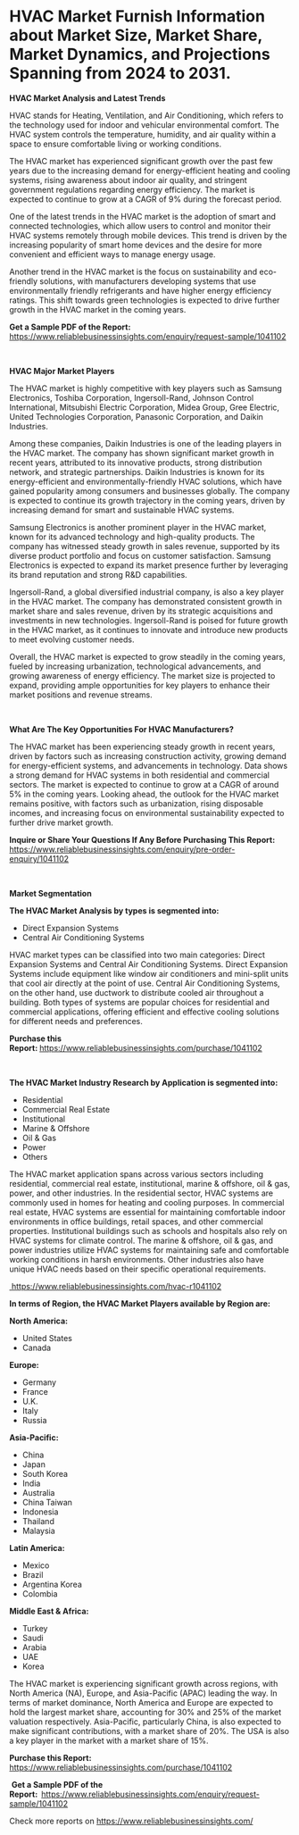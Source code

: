 <p><h1>HVAC Market Furnish Information about Market Size, Market Share, Market Dynamics, and Projections Spanning from 2024 to 2031.</h1></p><p><strong>HVAC Market Analysis and Latest Trends</strong></p>
<p><p>HVAC stands for Heating, Ventilation, and Air Conditioning, which refers to the technology used for indoor and vehicular environmental comfort. The HVAC system controls the temperature, humidity, and air quality within a space to ensure comfortable living or working conditions.</p><p>The HVAC market has experienced significant growth over the past few years due to the increasing demand for energy-efficient heating and cooling systems, rising awareness about indoor air quality, and stringent government regulations regarding energy efficiency. The market is expected to continue to grow at a CAGR of 9% during the forecast period.</p><p>One of the latest trends in the HVAC market is the adoption of smart and connected technologies, which allow users to control and monitor their HVAC systems remotely through mobile devices. This trend is driven by the increasing popularity of smart home devices and the desire for more convenient and efficient ways to manage energy usage.</p><p>Another trend in the HVAC market is the focus on sustainability and eco-friendly solutions, with manufacturers developing systems that use environmentally friendly refrigerants and have higher energy efficiency ratings. This shift towards green technologies is expected to drive further growth in the HVAC market in the coming years.</p></p>
<p><strong>Get a Sample PDF of the Report:&nbsp;</strong> <a href="https://www.reliablebusinessinsights.com/enquiry/request-sample/1041102">https://www.reliablebusinessinsights.com/enquiry/request-sample/1041102</a></p>
<p>&nbsp;</p>
<p><strong>HVAC Major Market Players</strong></p>
<p><p>The HVAC market is highly competitive with key players such as Samsung Electronics, Toshiba Corporation, Ingersoll-Rand, Johnson Control International, Mitsubishi Electric Corporation, Midea Group, Gree Electric, United Technologies Corporation, Panasonic Corporation, and Daikin Industries. </p><p>Among these companies, Daikin Industries is one of the leading players in the HVAC market. The company has shown significant market growth in recent years, attributed to its innovative products, strong distribution network, and strategic partnerships. Daikin Industries is known for its energy-efficient and environmentally-friendly HVAC solutions, which have gained popularity among consumers and businesses globally. The company is expected to continue its growth trajectory in the coming years, driven by increasing demand for smart and sustainable HVAC systems.</p><p>Samsung Electronics is another prominent player in the HVAC market, known for its advanced technology and high-quality products. The company has witnessed steady growth in sales revenue, supported by its diverse product portfolio and focus on customer satisfaction. Samsung Electronics is expected to expand its market presence further by leveraging its brand reputation and strong R&D capabilities.</p><p>Ingersoll-Rand, a global diversified industrial company, is also a key player in the HVAC market. The company has demonstrated consistent growth in market share and sales revenue, driven by its strategic acquisitions and investments in new technologies. Ingersoll-Rand is poised for future growth in the HVAC market, as it continues to innovate and introduce new products to meet evolving customer needs.</p><p>Overall, the HVAC market is expected to grow steadily in the coming years, fueled by increasing urbanization, technological advancements, and growing awareness of energy efficiency. The market size is projected to expand, providing ample opportunities for key players to enhance their market positions and revenue streams.</p></p>
<p>&nbsp;</p>
<p><strong>What Are The Key Opportunities For HVAC Manufacturers?</strong></p>
<p><p>The HVAC market has been experiencing steady growth in recent years, driven by factors such as increasing construction activity, growing demand for energy-efficient systems, and advancements in technology. Data shows a strong demand for HVAC systems in both residential and commercial sectors. The market is expected to continue to grow at a CAGR of around 5% in the coming years. Looking ahead, the outlook for the HVAC market remains positive, with factors such as urbanization, rising disposable incomes, and increasing focus on environmental sustainability expected to further drive market growth.</p></p>
<p><strong>Inquire or Share Your Questions If Any Before Purchasing This Report:</strong> <a href="https://www.reliablebusinessinsights.com/enquiry/pre-order-enquiry/1041102">https://www.reliablebusinessinsights.com/enquiry/pre-order-enquiry/1041102</a></p>
<p>&nbsp;</p>
<p><strong>Market Segmentation</strong></p>
<p><strong>The HVAC Market Analysis by types is segmented into:</strong></p>
<p><ul><li>Direct Expansion Systems</li><li>Central Air Conditioning Systems</li></ul></p>
<p><p>HVAC market types can be classified into two main categories: Direct Expansion Systems and Central Air Conditioning Systems. Direct Expansion Systems include equipment like window air conditioners and mini-split units that cool air directly at the point of use. Central Air Conditioning Systems, on the other hand, use ductwork to distribute cooled air throughout a building. Both types of systems are popular choices for residential and commercial applications, offering efficient and effective cooling solutions for different needs and preferences.</p></p>
<p><strong>Purchase this Report:&nbsp;</strong><a href="https://www.reliablebusinessinsights.com/purchase/1041102">https://www.reliablebusinessinsights.com/purchase/1041102</a></p>
<p>&nbsp;</p>
<p><strong>The HVAC Market Industry Research by Application is segmented into:</strong></p>
<p><ul><li>Residential</li><li>Commercial Real Estate</li><li>Institutional</li><li>Marine & Offshore</li><li>Oil & Gas</li><li>Power</li><li>Others</li></ul></p>
<p><p>The HVAC market application spans across various sectors including residential, commercial real estate, institutional, marine & offshore, oil & gas, power, and other industries. In the residential sector, HVAC systems are commonly used in homes for heating and cooling purposes. In commercial real estate, HVAC systems are essential for maintaining comfortable indoor environments in office buildings, retail spaces, and other commercial properties. Institutional buildings such as schools and hospitals also rely on HVAC systems for climate control. The marine & offshore, oil & gas, and power industries utilize HVAC systems for maintaining safe and comfortable working conditions in harsh environments. Other industries also have unique HVAC needs based on their specific operational requirements.</p></p>
<p><a href="https://www.reliablebusinessinsights.com/hvac-r1041102">&nbsp;https://www.reliablebusinessinsights.com/hvac-r1041102</a></p>
<p><strong>In terms of Region, the HVAC Market Players available by Region are:</strong></p>
<p>
    <p> <strong> North America: </strong>
        <ul>
            <li>United States</li>
            <li>Canada</li>
        </ul>
        </p> 
    <p> <strong> Europe: </strong>
        <ul>
            <li>Germany</li>
            <li>France</li>
            <li>U.K.</li>
            <li>Italy</li>
            <li>Russia</li>
        </ul>
        </p> 
    <p> <strong> Asia-Pacific: </strong>
        <ul>
            <li>China</li>
            <li>Japan</li>
            <li>South Korea</li>
            <li>India</li>
            <li>Australia</li>
            <li>China Taiwan</li>
            <li>Indonesia</li>
            <li>Thailand</li>
            <li>Malaysia</li>
        </ul>
        </p> 
    <p> <strong> Latin America: </strong>
        <ul>
            <li>Mexico</li>
            <li>Brazil</li>
            <li>Argentina Korea</li>
            <li>Colombia</li>
        </ul>
        </p> 
    <p> <strong> Middle East & Africa: </strong>
        <ul>
            <li>Turkey</li>
            <li>Saudi</li>
            <li>Arabia</li>
            <li>UAE</li>
            <li>Korea</li>
        </ul>
    </p>
    </p>
<p><p>The HVAC market is experiencing significant growth across regions, with North America (NA), Europe, and Asia-Pacific (APAC) leading the way. In terms of market dominance, North America and Europe are expected to hold the largest market share, accounting for 30% and 25% of the market valuation respectively. Asia-Pacific, particularly China, is also expected to make significant contributions, with a market share of 20%. The USA is also a key player in the market with a market share of 15%.</p></p>
<p><strong>Purchase this Report: </strong><a href="https://www.reliablebusinessinsights.com/purchase/1041102">https://www.reliablebusinessinsights.com/purchase/1041102</a></p>
<p>&nbsp;<strong>Get a Sample PDF of the Report:&nbsp;&nbsp;</strong><a href="https://www.reliablebusinessinsights.com/enquiry/request-sample/1041102">https://www.reliablebusinessinsights.com/enquiry/request-sample/1041102</a></p>
<p><strong></strong></p>
<p>Check more reports on <a href="https://www.reliablebusinessinsights.com/">https://www.reliablebusinessinsights.com/</a></p>